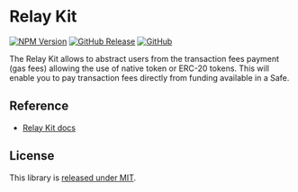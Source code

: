 # Relay Kit

[![NPM Version](https://badge.fury.io/js/%40safe-global%2Frelay-kit.svg)](https://badge.fury.io/js/%40safe-global%2Frelay-kit)
[![GitHub Release](https://img.shields.io/github/release/safe-global/account-abstraction-sdk.svg?style=flat)](https://github.com/safe-global/safe-core-sdk/releases)
[![GitHub](https://img.shields.io/github/license/safe-global/account-abstraction-sdk)](https://github.com/safe-global/safe-core-sdk/blob/main/LICENSE.md)

The Relay Kit allows to abstract users from the transaction fees payment (gas fees) allowing the use of native token or ERC-20 tokens. This will enable you to pay transaction fees directly from funding available in a Safe.

## Reference

- [Relay Kit docs](https://docs.safe.global/learn/safe-core-account-abstraction-sdk/relay-kit)

## License

This library is [released under MIT](https://github.com/safe-global/safe-core-sdk/blob/main/LICENSE.md).
